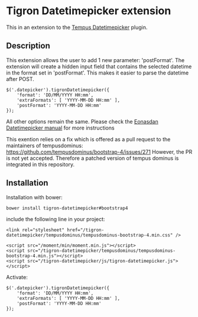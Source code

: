 # Tigron Datetimepicker extension
This in an extension to the [Tempus Datetimepicker](https://github.com/tempusdominus/bootstrap-4/)
plugin.

## Description

This extension allows the user to add 1 new parameter: 'postFormat'. The
extension will create a hidden input field that contains the selected datetime
in the format set in 'postFormat'.
This makes it easier to parse the datetime after POST.

	$('.datepicker').tigronDatetimepicker({
		'format': 'DD/MM/YYYY HH:mm',
		'extraFormats': [ 'YYYY-MM-DD HH:mm' ],
		'postFormat': 'YYYY-MM-DD HH:mm'
	});

All other options remain the same. Please check the [Eonasdan Datetimepicker manual](https://github.com/tempusdominus/bootstrap-4/)
for more instructions

This exention relies on a fix which is offered as a pull request to the maintainers
of tempusdominus: https://github.com/tempusdominus/bootstrap-4/issues/271
However, the PR is not yet accepted. Therefore a patched version of
tempus dominus is integrated in this repository.

## Installation

Installation with bower:

  `bower install tigron-datetimepicker#bootstrap4`

include the following line in your project:

	<link rel="stylesheet" href="/tigron-datetimepicker/tempusdominus/tempusdominus-bootstrap-4.min.css" />

	<script src="/moment/min/moment.min.js"></script>
	<script src="/tigron-datetimepicker/tempusdominus/tempusdominus-bootstrap-4.min.js"></script>
	<script src="/tigron-datetimepicker/js/tigron-datetimepicker.js"></script>

Activate:

	$('.datepicker').tigronDatetimepicker({
		'format': 'DD/MM/YYYY HH:mm',
		'extraFormats': [ 'YYYY-MM-DD HH:mm' ],
		'postFormat': 'YYYY-MM-DD HH:mm'
	});
